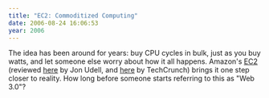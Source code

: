 ```yaml
---
title: "EC2: Commoditized Computing"
date: 2006-08-24 16:06:53
year: 2006
---
```

The idea has been around for years: buy CPU cycles in bulk, just as you buy watts, and let someone else worry about how it all happens.  Amazon's <a href="http://www.amazon.com/gp/browse.html?node=201590011">EC2</a> (reviewed <a href="http://weblog.infoworld.com/udell/2006/08/24.html#a1513">here</a> by Jon Udell, and <a href="http://www.techcrunch.com/2006/08/24/exclusive-amazon-readies-utility-computing-service/">here</a> by TechCrunch) brings it one step closer to reality. How long before someone starts referring to this as "Web 3.0"?
